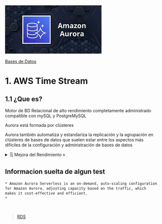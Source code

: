 ![Amazon Aurora](../../00_assets/Bases%20de%20Datos/aurora-logo.jpeg)

[Bases de Datos](../../03-Bases_de_Datos/)

# 1. AWS Time Stream

## 1.1 ¿Que es?

Motor de BD Relacional de alto rendimiento completamente administrado compatible con mySQL y PostgreMySQL

Aurora está formada por clústeres

Aurora también automatiza y estandariza la replicación y la agrupación en clústeres de bases de datos que suelen estar entre los aspectos más difíciles de la configuración y administración de bases de datos


<details>
<summary>🗒 Mejora del Rendimiento »</summary>

| En distintas BD |
| ---- |
| - **MySQL Estandar x5** - **Postgre x3** |

</details>


## Informacion suelta de algun test

    * Amazon Aurora Serverless is an on-demand, auto-scaling configuration for Amazon Aurora, adjusting capacity based on the traffic, which makes it cost-effective and efficient.
    * 


<br/>

> [RDS](./rds.md)

<br/>